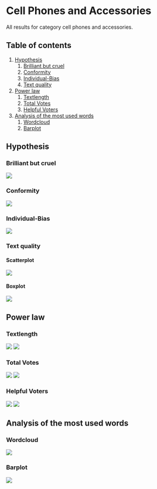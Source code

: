 # Cell Phones and Accessories
All results for category cell phones and accessories.

##  Table of contents

1. [Hypothesis](#hypothesis)
    1. [Brilliant but cruel](#brilliant-but-cruel)
    2. [Conformity](#conformity)
    3. [Individual-Bias](#individual-bias)
    4. [Text quality](#text-quality)
2. [Power law](#power-law)
    1. [Textlength](#textlength)
    2. [Total Votes](#total-votes)
    3. [Helpful Voters](#helpful-voters)
3. [Analysis of the most used words](#analysis-of-the-most-used-words)
    1. [Wordcloud](#wordcloud)    
    2. [Barplot](#barplot)

## Hypothesis

### Brilliant but cruel
![](brilliantButCruelCellphones.gif)

### Conformity
![](./conformityCellphones.gif)

### Individual-Bias
![](individualBiasCellphones.gif)

### Text quality

#### Scatterplot
![](./scatterPlotwordcountCellphones.gif)

#### Boxplot
![](./textQualityCellphones.gif)


## Power law

### Textlength
![](./c_compareWordcountToOccurence_CellphonesandAccessories.gif)
![](./c_powerlawWordcount_CellphonesandAccessories.gif)

### Total Votes
![](./b_compareVotersToOccurence_CellphonesandAccessories.gif)
![](./b_powerlawVoters_CellphonesandAccessoires.gif)

### Helpful Voters
![](./a_comparehelpfulVotersToOccurence_CellphonesandAccessories.gif)
![](./a_powerlawHelpfulVoters_CellphonesandAccessoires.gif)

## Analysis of the most used words

### Wordcloud
![](./)

### Barplot
![](./)


